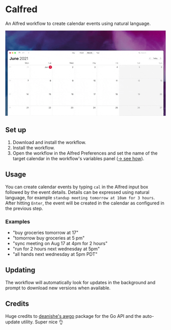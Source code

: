 # Calfred 

An Alfred workflow to create calendar events using natural language.

![calfred](images/calfred.gif)

## Set up

1. Download and install the workflow.
2. Install the workflow.
3. Open the workflow in the Alfred Preferences and set the name of the target calendar in the workflow's variables panel ([→ see how](https://github.com/ruggi/calfred/blob/main/images/prefs.gif)).

## Usage

You can create calendar events by typing `cal` in the Alfred input box followed by the event details. Details can be expressed using natural language, for example `standup meeting tomorrow at 10am for 3 hours`. After hitting `Enter`, the event will be created in the calendar as configured in the previous step.

### Examples

- "buy groceries tomorrow at 17"
- "tomorrow buy groceries at 5 pm"
- "sync meeting on Aug 17 at 4pm for 2 hours"
- "run for 2 hours next wednesday at 5pm"
- "all hands next wednesday at 5pm PDT"

## Updating

The workflow will automatically look for updates in the background and prompt to download new versions when available.

## Credits

Huge credits to [deanishe's awgo](https://github.com/deanishe/awgo/) package for the Go API and the auto-update utility. Super nice 👌
